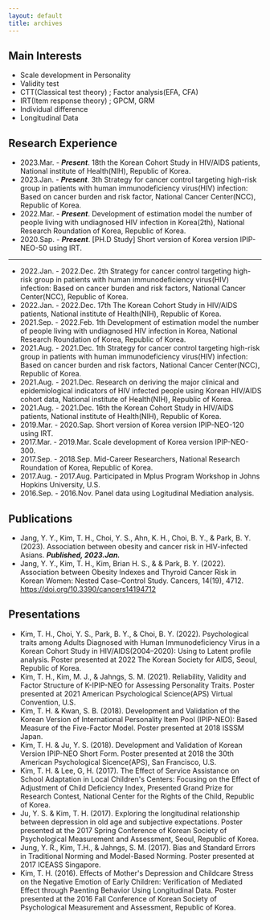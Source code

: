 ```yaml
---
layout: default
title: archives
---
```

  
  
## **Main Interests**
* Scale development in Personality  
* Validity test
* CTT(Classical test theory) ; Factor analysis(EFA, CFA) 
* IRT(Item response theory) ; GPCM, GRM
* Individual difference
* Longitudinal Data
  
  
## **Research Experience**
*  2023.Mar. - ***Present***. 18th the Korean Cohort Study in HIV/AIDS patients, National institute of Health(NIH), Republic of Korea.
*  2023.Jan. - ***Present***. 3th Strategy for cancer control targeting high-risk group in patients with human immunodeficiency virus(HIV) infection: Based on cancer burden and risk factor, National Cancer Center(NCC), Republic of Korea.
*  2022.Mar. - ***Present***. Development of estimation model the number of people living with undiagnosed HIV infection in Korea(2th), National Research Roundation of Korea, Republic of Korea. 
*  2020.Sap. - ***Present***. [PH.D Study] Short version of Korea version IPIP-NEO-50 using IRT.
---
*  2022.Jan. - 2022.Dec. 2th Strategy for cancer control targeting high-risk group in patients with human immunodeficiency virus(HIV) infection: Based on cancer burden and risk factors, National Cancer Center(NCC), Republic of Korea.
*  2022.Jan. - 2022.Dec. 17th The Korean Cohort Study in HIV/AIDS patients, National institute of Health(NIH), Republic of Korea.
*  2021.Sep. - 2022.Feb. 1th Development of estimation model the number of people living with undiagnosed HIV infection in Korea, National Research Roundation of Korea, Republic of Korea.
*  2021.Aug. - 2021.Dec. 1th Strategy for cancer control targeting high-risk group in patients with human immunodeficiency virus(HIV) infection: Based on cancer burden and risk factors, National Cancer Center(NCC), Republic of Korea.
*  2021.Aug. - 2021.Dec. Research on deriving the major clinical and epidemiological indicators of HIV infected people using Korean HIV/AIDS cohort data, National institute of Health(NIH), Republic of Korea.
*  2021.Aug. - 2021.Dec. 16th the Korean Cohort Study in HIV/AIDS patients, National institute of Health(NIH), Republic of Korea.
*  2019.Mar. - 2020.Sap. Short version of Korea version IPIP-NEO-120 using IRT.
*  2017.Mar. - 2019.Mar. Scale development of Korea version IPIP-NEO-300.
*  2017.Sep. - 2018.Sep. Mid-Career Researchers, National Research Roundation of Korea, Republic of Korea. 
*  2017.Aug. - 2017.Aug. Participated in Mplus Program Workshop in Johns Hopkins University, U.S. 
*  2016.Sep. - 2016.Nov. Panel data using Logitudinal Mediation analysis.

## **Publications** 
* Jang, Y. Y., Kim, T. H., Choi, Y. S., Ahn, K. H., Choi, B. Y., & Park, B. Y. (2023). Association between obesity and cancer risk in HIV-infected Asians. ***Published, 2023.Jan.***
* Jang, Y. Y., Kim, T. H., Kim, Brian H. S., & & Park, B. Y. (2022). Association between Obesity Indexes and Thyroid Cancer Risk in Korean Women: Nested Case–Control Study. Cancers, 14(19), 4712. https://doi.org/10.3390/cancers14194712
  
## **Presentations** 
* Kim, T. H., Choi, Y. S., Park, B. Y., & Choi, B. Y. (2022). Psychological traits among Adults Diagnosed with Human Immunodeficiency Virus in a Korean Cohort Study in HIV/AIDS(2004–2020): Using to Latent profile analysis. Poster presented at 2022 The Korean Society for AIDS, Seoul, Republic of Korea.
* Kim, T. H., Kim, M. J., & Jahngs, S. M. (2021). Reliability, Validity and Factor Structure of K-IPIP-NEO for Assessing Personality Traits. Poster presented at 2021 American Psychological Science(APS) Virtual Convention, U.S.
* Kim, T. H. & Kwan, S. B. (2018). Development and Validation of the Korean Version of International Personality Item Pool (IPIP-NEO): Based Measure of the Five-Factor Model. Poster presented at 2018 ISSSM Japan.
* Kim, T. H. & Ju, Y. S. (2018). Development and Validation of Korean Version IPIP-NEO Short Form. Poster presented at 2018 the 30th American Psychological Sicence(APS), San Francisco, U.S.
* Kim, T. H. & Lee, G, H. (2017). The Effect of Service Assistance on School Adaptation in Local Children's Centers: Focusing on the Effect of Adjustment of Child Deficiency Index, Presented Grand Prize for Research Contest, National Center for the Rights of the Child, Republic of Korea. 
* Ju, Y. S. & Kim, T. H. (2017). Exploring the longitudinal relationship between depression in old age and subjective expectations. Poster presented at the 2017 Spring Conference of Korean Society of Psychological Measurement and Assessment, Seoul, Republic of Korea.
* Jung, Y. R., Kim, T.H., & Jahngs, S. M. (2017). Bias and Standard Errors in Traditional Norming and Model-Based Norming. Poster presented at 2017 ICEASS Singapore.
* Kim, T. H. (2016). Effects of Mother's Depression and Childcare Stress on the Negative Emotion of Early Children: Verification of Mediated Effect through Paenting Behavior Using Longitudinal Data. Poster presented at the 2016 Fall Conference of Korean Society of Psychological Measurement and Assessment, Republic of Korea.

